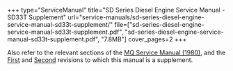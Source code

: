+++
type="ServiceManual"
title="SD Series Diesel Engine Service Manual - SD33T Supplement"
url="service-manuals/sd-series-diesel-engine-service-manual-sd33t-supplement/"
file=["sd-series-diesel-engine-service-manual-sd33t-supplement.pdf", "sd-series-diesel-engine-service-manual-sd33t-supplement.pdf", "7.8MB"]
cover_pages=2
+++

Also refer to the relevant sections of the [MQ Service Manual (1980)](/service-manuals/mq-service-manual-1980/), and the [First](/service-manuals/sd-series-diesel-engine-service-manual/) and [Second](/service-manuals/sd-series-diesel-engine-service-manual-second-revision/) revisions to which this manual is a supplement.

